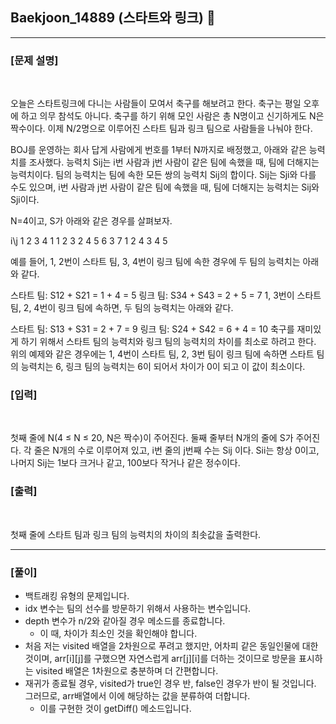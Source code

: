 ## Baekjoon_14889 (스타트와 링크) 🚀
___


### **[문제 설명]**
<br>

오늘은 스타트링크에 다니는 사람들이 모여서 축구를 해보려고 한다. 축구는 평일 오후에 하고 의무 참석도 아니다. 축구를 하기 위해 모인 사람은 총 N명이고 신기하게도 N은 짝수이다. 이제 N/2명으로 이루어진 스타트 팀과 링크 팀으로 사람들을 나눠야 한다.

BOJ를 운영하는 회사 답게 사람에게 번호를 1부터 N까지로 배정했고, 아래와 같은 능력치를 조사했다. 능력치 Sij는 i번 사람과 j번 사람이 같은 팀에 속했을 때, 팀에 더해지는 능력치이다. 팀의 능력치는 팀에 속한 모든 쌍의 능력치 Sij의 합이다. Sij는 Sji와 다를 수도 있으며, i번 사람과 j번 사람이 같은 팀에 속했을 때, 팀에 더해지는 능력치는 Sij와 Sji이다.

N=4이고, S가 아래와 같은 경우를 살펴보자.

i\j	1	2	3	4
1	 	1	2	3
2	4	 	5	6
3	7	1	 	2
4	3	4	5	 

예를 들어, 1, 2번이 스타트 팀, 3, 4번이 링크 팀에 속한 경우에 두 팀의 능력치는 아래와 같다.

스타트 팀: S12 + S21 = 1 + 4 = 5
링크 팀: S34 + S43 = 2 + 5 = 7
1, 3번이 스타트 팀, 2, 4번이 링크 팀에 속하면, 두 팀의 능력치는 아래와 같다.

스타트 팀: S13 + S31 = 2 + 7 = 9
링크 팀: S24 + S42 = 6 + 4 = 10
축구를 재미있게 하기 위해서 스타트 팀의 능력치와 링크 팀의 능력치의 차이를 최소로 하려고 한다. 위의 예제와 같은 경우에는 1, 4번이 스타트 팀, 2, 3번 팀이 링크 팀에 속하면 스타트 팀의 능력치는 6, 링크 팀의 능력치는 6이 되어서 차이가 0이 되고 이 값이 최소이다.


### **[입력]**
<br>

첫째 줄에 N(4 ≤ N ≤ 20, N은 짝수)이 주어진다. 둘째 줄부터 N개의 줄에 S가 주어진다. 각 줄은 N개의 수로 이루어져 있고, i번 줄의 j번째 수는 Sij 이다. Sii는 항상 0이고, 나머지 Sij는 1보다 크거나 같고, 100보다 작거나 같은 정수이다.

### **[출력]**
<br>

첫째 줄에 스타트 팀과 링크 팀의 능력치의 차이의 최솟값을 출력한다.

___


### **[풀이]**

- 백트래킹 유형의 문제입니다.
- idx 변수는 팀의 선수를 방문하기 위해서 사용하는 변수입니다.
- depth 변수가 n/2와 같아질 경우 메소드를 종료합니다.
  - 이 때, 차이가 최소인 것을 확인해야 합니다.
- 처음 저는 visited 배열을 2차원으로 푸려고 했지만, 어차피 같은 동일인물에 대한 것이며, arr[i][j]를 구했으면 자연스럽게 arr[j][i]를 더하는 것이므로 방문을 표시하는 visited 배열은 1차원으로 충분하며 더 간편합니다.
- 재귀가 종료될 경우, visited가 true인 경우 반, false인 경우가 반이 될 것입니다. 그러므로, arr배열에서 이에 해당하는 값을 분류하여 더합니다.
  - 이를 구현한 것이 getDiff() 메소드입니다.
 